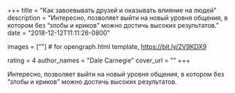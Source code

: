 
+++
title = "Как завоевывать друзей и оказывать влияние на людей"
description = "Интересно, позволяет выйти на новый уровня общения, в котором без “злобы и криков” можно достичь высоких результатов."
date = "2018-12-12T11:11:26-0800"

images = [""]  # for opengraph.html template, https://bit.ly/2V9KDX9

rating = 4
author_names = "Dale Carnegie"
cover_url = ""
+++

Интересно, позволяет выйти на новый уровня общения, в котором без “злобы и криков” можно достичь высоких результатов.
